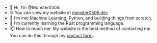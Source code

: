 - 👋 Hi, I’m @Monster0506.
- 🌐 You can view my website at [monster0506.dev](https://monster0506.dev/)
- 👀 I’m into Machine Learning, Python, and building things from scratch.
- 🌱 I’m currently learning the Rust programming language.
- 📫 How to reach me: My website is the best method of contacting me. You can do this through my [contact form](https://monster0506.dev/contact).

<!-- - 💞️ I’m looking to collaborate on my [factBook project](https://github.com/monster0506/factBook) -->
